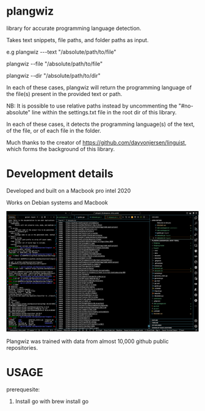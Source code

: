 # plangwiz

library for accurate programming language detection.

Takes text snippets, file paths, and folder paths as input.

e.g plangwiz ---text "/absolute/path/to/file"

plangwiz --file "/absolute/path/to/file"

plangwiz --dir "/absolute/path/to/dir"

In each of these cases, plangwiz will return the programming language of the file(s) present in the provided text or path.

NB: It is possible to use relative paths instead by uncommenting the "#no-absolute" line within the settings.txt file in the root dir of this library.

In each of these cases, it detects the programming language(s) of the text, of the file, or of each file in the folder.

Much thanks to the creator of https://github.com/dayvonjersen/linguist, which forms the background of this library.

# Development details

Developed and built on a Macbook pro intel 2020

Works on Debian systems and Macbook

![1697340562768](image/README/1697340562768.png)

Plangwiz was trained with data from almost 10,000 github public repositories.

# USAGE

prerequesite:

1. Install go with brew install go
